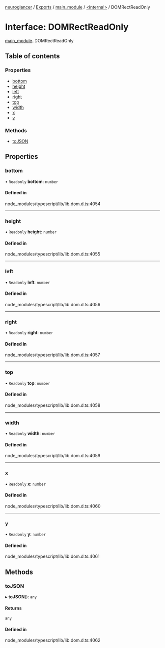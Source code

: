 [neuroglancer](../README.md) / [Exports](../modules.md) / [main\_module](../modules/main_module.md) / [<internal\>](../modules/main_module._internal_.md) / DOMRectReadOnly

# Interface: DOMRectReadOnly

[main_module](../modules/main_module.md).[<internal>](../modules/main_module._internal_.md).DOMRectReadOnly

## Table of contents

### Properties

- [bottom](main_module._internal_.DOMRectReadOnly.md#bottom)
- [height](main_module._internal_.DOMRectReadOnly.md#height)
- [left](main_module._internal_.DOMRectReadOnly.md#left)
- [right](main_module._internal_.DOMRectReadOnly.md#right)
- [top](main_module._internal_.DOMRectReadOnly.md#top)
- [width](main_module._internal_.DOMRectReadOnly.md#width)
- [x](main_module._internal_.DOMRectReadOnly.md#x)
- [y](main_module._internal_.DOMRectReadOnly.md#y)

### Methods

- [toJSON](main_module._internal_.DOMRectReadOnly.md#tojson)

## Properties

### bottom

• `Readonly` **bottom**: `number`

#### Defined in

node_modules/typescript/lib/lib.dom.d.ts:4054

___

### height

• `Readonly` **height**: `number`

#### Defined in

node_modules/typescript/lib/lib.dom.d.ts:4055

___

### left

• `Readonly` **left**: `number`

#### Defined in

node_modules/typescript/lib/lib.dom.d.ts:4056

___

### right

• `Readonly` **right**: `number`

#### Defined in

node_modules/typescript/lib/lib.dom.d.ts:4057

___

### top

• `Readonly` **top**: `number`

#### Defined in

node_modules/typescript/lib/lib.dom.d.ts:4058

___

### width

• `Readonly` **width**: `number`

#### Defined in

node_modules/typescript/lib/lib.dom.d.ts:4059

___

### x

• `Readonly` **x**: `number`

#### Defined in

node_modules/typescript/lib/lib.dom.d.ts:4060

___

### y

• `Readonly` **y**: `number`

#### Defined in

node_modules/typescript/lib/lib.dom.d.ts:4061

## Methods

### toJSON

▸ **toJSON**(): `any`

#### Returns

`any`

#### Defined in

node_modules/typescript/lib/lib.dom.d.ts:4062

